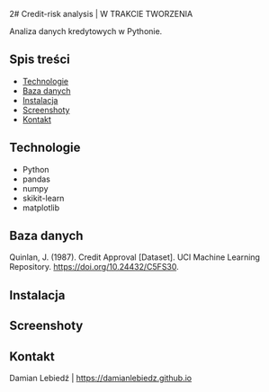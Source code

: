 2# Credit-risk analysis | W TRAKCIE TWORZENIA

Analiza danych kredytowych w Pythonie.

## Spis treści
- [Technologie](#technologie)
- [Baza danych](#baza-danych)
- [Instalacja](#instalacja)
- [Screenshoty](#screenshoty)
- [Kontakt](#kontakt)

## Technologie
- Python
- pandas
- numpy
- skikit-learn
- matplotlib

##  Baza danych
Quinlan, J. (1987). Credit Approval [Dataset]. UCI Machine Learning Repository. https://doi.org/10.24432/C5FS30.

## Instalacja

## Screenshoty

## Kontakt
Damian Lebiedź | 
https://damianlebiedz.github.io